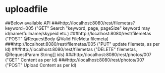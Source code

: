 # uploadfile
  ##Below available API
  ###http://localhost:8080/rest/filemetas?keyword=005  ("GET" Search "keyword, page, pageSize" keyword may id/name/fullname/skypeid etc.)
 ###http://localhost:8080/rest/filemetas ("POST" @RequestBody @Valid FileMeta filemeta)
 ###http://localhost:8080/rest/filemetas/005 ("PUT" update filemeta, as per Id)
 ###http://localhost:8080/rest/filemetas ("DELETE" filemetas, @RequestParam String[] ids)
 ###http://localhost:8080/rest/photos/007 ("GET" Content as per Id)
 ###http://localhost:8080/rest/photos/007 ("POST" Upload Content as per Id)